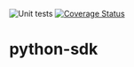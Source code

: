 ![Unit tests](https://github.com/livestyled/python-sdk/workflows/Unit%20tests/badge.svg)
[![Coverage Status](https://coveralls.io/repos/github/livestyled/python-sdk/badge.svg?branch=master)](https://coveralls.io/github/livestyled/python-sdk?branch=master)
# python-sdk